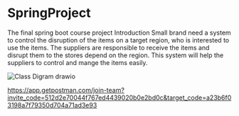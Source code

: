 # SpringProject
The final spring boot course project
Introduction
Small brand need a system to control the disruption of the items on a target region, who is interested to use the items. The suppliers are responsible to receive the items and disrupt them to the stores depend on the region. This system will help the suppliers to control and mange the items easily.  

![Class Digram drawio](https://user-images.githubusercontent.com/88738441/209143009-03c34270-6133-44e9-a7a0-e9a3bd0b6220.png)

https://app.getpostman.com/join-team?invite_code=512d2e70044f767ed4439020b0e2bd0c&target_code=a23b6f03198a7f79350d704a71ad3e93

